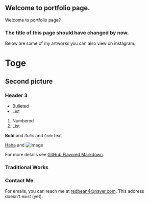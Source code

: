 ## Welcome to portfolio page.

Welcome to portfolio page?

### The title of this page should have changed by now.

Below are some of my artworks you can also view on instagram. 

# Toge
## Second picture
### Header 3

- Bulleted
- List

1. Numbered
2. List

**Bold** and _Italic_ and `Code` text

[Haha](https://i.pinimg.com/474x/ff/5c/d5/ff5cd590b70f429a02d14d8780d10af7.jpg) and 
![Image](https://i.pinimg.com/474x/ff/5c/d5/ff5cd590b70f429a02d14d8780d10af7.jpg)

For more details see [GitHub Flavored Markdown](https://guides.github.com/features/mastering-markdown/).

### Traditional Works

### Contact Me

For emails, you can reach me at redbean4@naver.com.
This address doesn't exist (yet).
